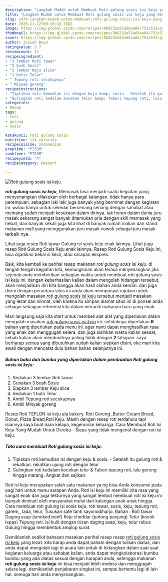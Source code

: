```yaml
---
description: "Langkah Mudah untuk Membuat Roti gulung sosis isi keju yang Sempurna"
title: "Langkah Mudah untuk Membuat Roti gulung sosis isi keju yang Sempurna"
slug: 1470-langkah-mudah-untuk-membuat-roti-gulung-sosis-isi-keju-yang-sempurna
date: 2020-11-12T09:18:18.768Z
image: https://img-global.cpcdn.com/recipes/9b8232e55a66aa84/751x532cq70/roti-gulung-sosis-isi-keju-foto-resep-utama.jpg
thumbnail: https://img-global.cpcdn.com/recipes/9b8232e55a66aa84/751x532cq70/roti-gulung-sosis-isi-keju-foto-resep-utama.jpg
cover: https://img-global.cpcdn.com/recipes/9b8232e55a66aa84/751x532cq70/roti-gulung-sosis-isi-keju-foto-resep-utama.jpg
author: Isaiah Boyd
ratingvalue: 3.7
reviewcount: 12
recipeingredient:
- "3 lembar Roti tawar"
- "3 buah Sosis"
- "3 lembar Keju slice"
- "1 butir Telur"
- " Tepung roti secukupnya"
- " Minyak goreng"
recipeinstructions:
- "Tipiskan roti kemudian isi dengan keju &amp; sosis.  Setelah itu gulung roti &amp; rekatkan. rekatkan ujung roti dengan telur"
- "Gulingkan roti kedalam kocokan telur &amp; Taburi tepung roti, lalu goreng hingga matang. Angkat dan sajikan."
categories:
- Resep
tags:
- roti
- gulung
- sosis

katakunci: roti gulung sosis 
nutrition: 124 calories
recipecuisine: Indonesian
preptime: "PT35M"
cooktime: "PT39M"
recipeyield: "4"
recipecategory: Dessert

---
```



![Roti gulung sosis isi keju](https://img-global.cpcdn.com/recipes/9b8232e55a66aa84/751x532cq70/roti-gulung-sosis-isi-keju-foto-resep-utama.jpg)

<b><i>roti gulung sosis isi keju</i></b>, Memasak bisa menjadi suatu kegiatan yang menyenangkan dilakukan oleh berbagai kalangan. tidak hanya para perempuan, sebagian laki laki juga banyak yang berminat dengan kegiatan ini. walau hanya untuk sekedar bersenang senang dengan sahabat atau memang sudah menjadi kesukaan dalam dirinya. tak heran dalam dunia juru masak sekarang sangat banyak ditemukan pria dengan skill memasak yang hebat, dan banyak sekali juga kita lihat di banyak rumah makan dan stand makanan mall yang menggunakan juru masak cowok sebagai juru masak terbaik nya.

Lihat juga resep Roti tawar Gulung isi sosis keju enak lainnya. Lihat juga resep Roti Gulung Sosis Keju enak lainnya. Resep Roti Gulung Sosis Keju ini, bisa dijadikan bekal si kecil, atau sarapan ekspres.

Baik, kita kembali ke perihal resep makanan <i>roti gulung sosis isi keju</i>. di tengah tengah kegiatan kita, kemungkinan akan terasa menyenangkan jika sejenak anda memberikan sebagian waktu untuk membuat roti gulung sosis isi keju ini. dengan keberhasilan kalian dalam mengolah hidangan tersebut, akan menjadikan diri kita bangga akan hasil olahan anda sendiri. dan juga disini dengan perantara situs ini anda akan mempunyai rujukan untuk mengolah masakan <u>roti gulung sosis isi keju</u> tersebut menjadi masakan yang lezat dan nikmat, oleh karena itu simpan alamat situs ini di ponsel anda sebagai sebagian referensi kita dalam meracik makanan baru yang enak.


Mari langsung saja kita start untuk membeli alat alat yang diperlukan dalam mengolah masakan <u><i>roti gulung sosis isi keju</i></u> ini. setidaknya diperlukan <b>6</b> bahan yang diperlukan pada menu ini. agar nanti dapat menghasilkan rasa yang enak dan menggugah selera. dan juga sisihkan waktu kalian sesaat, sebab kalian akan membuatnya paling tidak dengan <b>2</b> tahapan. saya berharap semua yang dibutuhkan sudah kalian siapkan disini, oke mari kita awali dengan mencatat dulu bahan bahan selanjutnya ini.

<!--inarticleads1-->

##### Bahan baku dan bumbu yang diperlukan dalam pembuatan Roti gulung sosis isi keju:

1. Sediakan 3 lembar Roti tawar
1. Gunakan 3 buah Sosis
1. Siapkan 3 lembar Keju slice
1. Sediakan 1 butir Telur
1. Ambil  Tepung roti secukupnya
1. Ambil  Minyak goreng


Resep Roti TEFLON isi keju ala bakery. Roti Goreng ,Butter Cream Bread, Donut, Pizza Bread,Roti Keju. Masih dengan resep roti terdahulu tapi isiannya saya buat isian kelapa, kegemaran keluarga. Cara Membuat Roti Isi Keju-Yang Mudah Untuk Dicoba - Siapa yang tidak mengenal dengan roti isi keju. 

<!--inarticleads2-->

##### Tata cara membuat Roti gulung sosis isi keju:

1. Tipiskan roti kemudian isi dengan keju &amp; sosis.  - Setelah itu gulung roti &amp; rekatkan. rekatkan ujung roti dengan telur
1. Gulingkan roti kedalam kocokan telur &amp; Taburi tepung roti, lalu goreng hingga matang. Angkat dan sajikan.


Roti isi keju merupakan salah satu makanan ya ng bisa Anda konsumsi pada pagi hari untuk menu sarapan Anda. Roti isi keju ini memiliki cita rasa yang sangat enak dan juga tekturnya yang sangat lembut membuat roti isi keju ini banyak diminati oleh masyarakat mulai dari kalangan anak-anak hingga. Cara membuat roti gulung isi sosis keju. roti tawar, sosis, keju, tepung roti, garem,, lada, telur, Tusukan sate tanti sayonodiharjo. Bahan : Roti tawar Daging asap (smoked beef) Keju cheddar (potong panjang) Telur (kocok lepas) Tepung roti. Isi kulit dengan irisan daging asap, keju, telur rebus Gulung hingga membentuk amplop surat. 

Demikianlah sedikit bahasan masakan perihal resep resep <u>roti gulung sosis isi keju</u> yang lezat. kita harap anda dapat paham dengan tulisan diatas, dan anda dapat mengolah lagi di acara lain untuk di hidangkan dalam saat saat kegiatan keluarga atau sahabat kalian. anda dapat mengkolaborasi bumbu bumbu yang ada diatas sesuai dengan harapan anda, sehingga makanan <b>roti gulung sosis isi keju</b> ini bisa menjadi lebih endess dan menggugah selera lagi. demikianlah penjabaran singkat ini, sampai bertemu lagi di lain hal. semoga hari anda menyenangkan.
